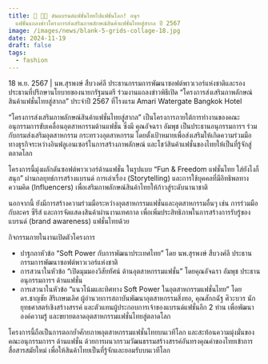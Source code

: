 ```yaml
---
title: 👗 💅🏻 ดันแบรนด์แฟชั่นไทยไปแฟชั่นโลก! อนุฯ
  แฟชั่นแถลงข่าวโครงการส่งเสริมภาพลักษณ์สินค้าแฟชั่นไทยสู่สากล ปี 2567
image: /images/news/blank-5-grids-collage-18.jpg
date: 2024-11-19
draft: false
tags:
  - fashion
---
```

18 พ.ย. 2567 | นพ.สุรพงษ์ สืบวงศ์ลี ประธานกรรมการพัฒนาซอฟต์พาวเวอร์แห่งชาติและรองประธานที่ปรึกษานโยบายของนายกรัฐมนตรี ร่วมงานแถลงข่าวพิธีเปิด “โครงการส่งเสริมภาพลักษณ์สินค้าแฟชั่นไทยสู่สากล” ประจำปี 2567 ที่โรงแรม Amari Watergate Bangkok Hotel



“โครงการส่งเสริมภาพลักษณ์สินค้าแฟชั่นไทยสู่สากล” เป็นโครงการภายใต้การทำงานของคณะอนุกรรมการขับเคลื่อนอุตสาหกรรมด้านแฟชั่น ซึ่งมี คุณอัจฉรา อัมพุช เป็นประธานอนุกรรมการฯ ร่วมกับกรมส่งเสริมอุตสาหกรรม กระทรวงอุตสาหกรรม โดยตั้งเป้าหมายเพื่อส่งเสริมให้เกิดความร่วมมือทางธุรกิจระหว่างอินฟลูเอนเซอร์ในการสร้างภาพลักษณ์ และโชว์สินค้าแฟชั่นของไทยให้เป็นที่รู้จักสู่ตลาดโลก



โครงการนี้มุ่งผลักดันซอฟต์พาวเวอร์ด้านแฟชั่น ในรูปแบบ “Fun & Freedom แฟชั่นไทย ใส่ยังไงก็สนุก” ผ่านกลยุทธ์การสร้างแบรนด์ การเล่าเรื่อง (Storytelling) และการใช้บุคคลที่มีอิทธิพลทางความคิด (Influencers) เพื่อเสริมภาพลักษณ์สินค้าไทยให้ก้าวสู่ระดับนานาชาติ



นอกจากนี้  ยังมีการสร้างความร่วมมือระหว่างอุตสาหกรรมแฟชั่นและอุตสาหกรรมอื่นๆ เช่น การร่วมมือกับละคร ซีรีส์ และการจัดแสดงสินค้าผ่านงานเทศกาล เพื่อเพิ่มประสิทธิภาพในการสร้างการรับรู้ของแบรนด์ (brand awareness) แฟชั่นไทยด้วย



กิจกรรมภายในงานเปิดตัวโครงการ

* ปาฐกถาหัวข้อ “Soft Power กับการพัฒนาประเทศไทย” โดย นพ.สุรพงษ์ สืบวงศ์ลี ประธานกรรมการพัฒนาซอฟต์พาวเวอร์แห่งชาติ
* การสวนาในหัวข้อ “เปิดมุมมองวิสัยทัศน์ ด้านอุตสาหกรรมแฟชั่น” โดยคุณอัจฉรา อัมพุช ประธานอนุกรรมการฯ ด้านแฟชั่น
* การเสวนาในหัวข้อ “แนวโน้มและทิศทาง Soft Power ในอุตสาหกรรมแฟชั่นไทย” โดย ดร.ชาญชัย สิริเกษมเลิศ ผู้อำนวยการสถาบันพัฒนาอุตสาหกรรมสิ่งทอ, คุณสักกฉัฐ ศิวะบวร นักยุทธศาสตร์เชิงสร้างสรรค์ และตัวแทนผู้ประกอบการเจ้าของแบรนด์แฟชั่นอีก 2 ท่าน เพื่อพัฒนาองค์ความรู้ และขยายตลาดอุตสาหกรรมแฟชั่นไทยสู่ตลาดโลก



โครงการนี้ถือเป็นการตอกย้ำศักยภาพอุตสาหกรรมแฟชั่นไทยบนเวทีโลก และสะท้อนความมุ่งมั่นของคณะอนุกรรมการฯ ด้านแฟชั่น ด้วยการผนวกรวมวัฒนธรรมสร้างสรรค์อันทรงคุณค่าของไทยเข้าการสื่อสารสมัยใหม่ เพื่อให้สินค้าไทยเป็นที่รู้จักและยอมรับบนเวทีโลก
